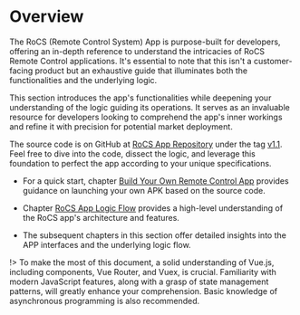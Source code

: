 # Overview

The RoCS (Remote Control System) App is purpose-built for developers, offering an in-depth reference to understand the intricacies of RoCS Remote Control applications. It's essential to note that this isn't a customer-facing product but an exhaustive guide that illuminates both the functionalities and the underlying logic.

 This section introduces the app's functionalities while deepening your understanding of the logic guiding its operations. It serves as an invaluable resource for developers looking to comprehend the app's inner workings and refine it with precision for potential market deployment.

The source code is on GitHub at [RoCS App Repository](https://github.com/FFTAI/rocs_app) under the tag [v1.1](https://github.com/FFTAI/rocs_app/archive/refs/tags/v1.1.zip). Feel free to dive into the code, dissect the logic, and leverage this foundation to perfect the app according to your unique specifications.

* For a quick start, chapter [Build Your Own Remote Control App](http://localhost:3000/#/remotecontrolappprojectsetup?id=build-your-own-remote-control-app) provides guidance on launching your own APK based on the source code.
* Chapter [RoCS App Logic Flow](http://localhost:3000/#/logicflow?id=rocs-app-logic-flow) provides a high-level understanding of the RoCS app's architecture and features.

* The subsequent chapters in this section offer detailed insights into the APP interfaces and the underlying logic flow.

!> To make the most of this document, a solid understanding of Vue.js, including components, Vue Router, and Vuex, is crucial. Familiarity with modern JavaScript features, along with a grasp of state management patterns, will greatly enhance your comprehension. Basic knowledge of asynchronous programming is also recommended.
